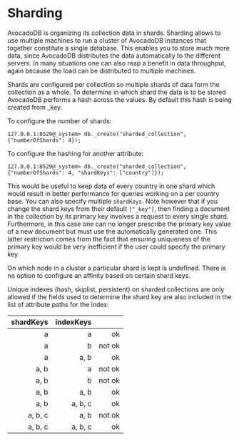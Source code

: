 Sharding
========

AvocadoDB is organizing its collection data in shards. Sharding
allows to use multiple machines to run a cluster of AvocadoDB
instances that together constitute a single database. This enables
you to store much more data, since AvocadoDB distributes the data 
automatically to the different servers. In many situations one can 
also reap a benefit in data throughput, again because the load can
be distributed to multiple machines.

Shards are configured per collection so multiple shards of data form
the collection as a whole. To determine in which shard the data is to
be stored AvocadoDB performs a hash across the values. By default this
hash is being created from _key.

To configure the number of shards:

```
127.0.0.1:8529@_system> db._create("sharded_collection", {"numberOfShards": 4});
```

To configure the hashing for another attribute:

```
127.0.0.1:8529@_system> db._create("sharded_collection", {"numberOfShards": 4, "shardKeys": ["country"]});
```

This would be useful to keep data of every country in one shard which
would result in better performance for queries working on a per country
base. You can also specify multiple `shardKeys`. Note however that if
you change the shard keys from their default `["_key"]`, then finding
a document in the collection by its primary key involves a request to
every single shard. Furthermore, in this case one can no longer prescribe
the primary key value of a new document but must use the automatically
generated one. This latter restriction comes from the fact that ensuring
uniqueness of the primary key would be very inefficient if the user
could specify the primary key.

On which node in a cluster a particular shard is kept is undefined.
There is no option to configure an affinity based on certain shard keys.

Unique indexes (hash, skiplist, persistent) on sharded collections are
only allowed if the fields used to determine the shard key are also
included in the list of attribute paths for the index:

| shardKeys | indexKeys |        |
|----------:|----------:|-------:|
| a         | a         |     ok |
| a         | b         | not ok |
| a         | a, b      |     ok |
| a, b      | a         | not ok |
| a, b      | b         | not ok |
| a, b      | a, b      |     ok |
| a, b      | a, b, c   |     ok |
| a, b, c   | a, b      | not ok |
| a, b, c   | a, b, c   |     ok |
